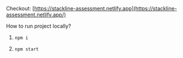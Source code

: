 Checkout: [https://stackline-assessment.netlify.app](https://stackline-assessment.netlify.app/)

How to run project locally?

1. `npm i`

2. `npm start`

